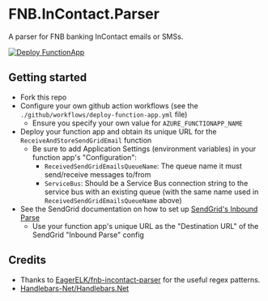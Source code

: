 # FNB.InContact.Parser

A parser for FNB banking InContact emails or SMSs.

[![Deploy FunctionApp](https://github.com/francoishill/FNB.InContact.Parser/actions/workflows/deploy-function-app.yml/badge.svg)](https://github.com/francoishill/FNB.InContact.Parser/actions/workflows/deploy-function-app.yml)

## Getting started

* Fork this repo
* Configure your own github action workflows (see the `./github/workflows/deploy-function-app.yml` file)
  * Ensure you specify your own value for `AZURE_FUNCTIONAPP_NAME`
* Deploy your function app and obtain its unique URL for the `ReceiveAndStoreSendGridEmail` function
  * Be sure to add Application Settings (environment variables) in your function app's "Configuration":
      * `ReceivedSendGridEmailsQueueName`: The queue name it must send/receive messages to/from
      * `ServiceBus`: Should be a Service Bus connection string to the service bus with an existing queue (with the same name used in `ReceivedSendGridEmailsQueueName` above)
* See the SendGrid documentation on how to set up [SendGrid's Inbound Parse](https://docs.sendgrid.com/for-developers/parsing-email/setting-up-the-inbound-parse-webhook)
  * Use your function app's unique URL as the "Destination URL" of the SendGrid "Inbound Parse" config 

## Credits

* Thanks to [EagerELK/fnb-incontact-parser](https://github.com/EagerELK/fnb-incontact-parser/blob/master/provisioning/50-fnb-grok-filter.conf.j2) for the useful regex patterns.
* [Handlebars-Net/Handlebars.Net](https://github.com/Handlebars-Net/Handlebars.Net)